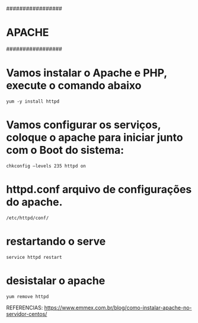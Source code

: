 #################
#    APACHE     #
#################

# Vamos instalar o Apache e PHP, execute o comando abaixo
	yum -y install httpd 


# Vamos configurar os serviços, coloque  o apache para iniciar junto com o Boot do sistema:
	chkconfig –levels 235 httpd on


# httpd.conf arquivo de configurações do apache.
	/etc/httpd/conf/


# restartando o serve
	service httpd restart


# desistalar o apache
	yum remove httpd
















REFERENCIAS:
	https://www.emmex.com.br/blog/como-instalar-apache-no-servidor-centos/